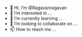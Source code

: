 - 👋 Hi, I’m @Ragavanragavan
- 👀 I’m interested in ...
- 🌱 I’m currently learning ...
- 💞️ I’m looking to collaborate on ...
- 📫 How to reach me ...

<!---
Ragavanragavan/Ragavanragavan is a ✨ special ✨ repository because its `README.md` (this file) appears on your GitHub profile.
You can click the Preview link to take a look at your changes.
--->
